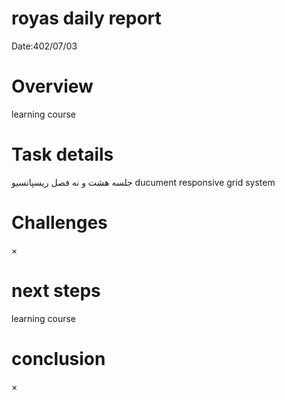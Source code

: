 #  royas daily report
Date:402/07/03

# Overview
learning course 

# Task details
جلسه هشت و نه فصل ریسپانسیو 
ducument responsive grid system 
# Challenges
×
# next steps
learning course

# conclusion
×
